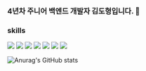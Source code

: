 ### 4년차 주니어 백엔드 개발자 김도형입니다. 👋

### skills 
<span>
  <img src="https://img.shields.io/badge/python-3776AB?style=flat-square&logo=Python&logoColor=white"/>
  <img src="https://img.shields.io/badge/django-092E20?style=flat-square&logo=Django"/>
  <img src="https://img.shields.io/badge/celery-37814A?style=flat-square&logo=Celery"/>
  <img src="https://img.shields.io/badge/mysql-4479A1?style=flat-square&logo=Mysql"/>
  <img src="https://img.shields.io/badge/rabbitmq-FF6600?style=flat-square&logo=RabbitMQ"/>
  <img src="https://img.shields.io/badge/amazonaws-232F3E?style=flat-square&logo=AmazonAWS"/>
  <img src="https://img.shields.io/badge/GitHub Actions-2088FF?style=flat-square&logo=GithubActions"/>
</span>


![Anurag's GitHub stats](https://github-readme-stats.vercel.app/api?username=kimdh6792&show_icons=true&theme=radical)
